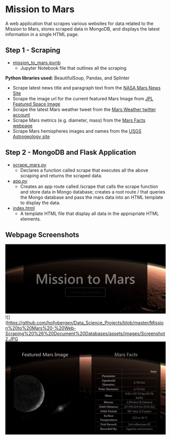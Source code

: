 # Mission to Mars #
A web application that scrapes various websites for data related to the Mission to Mars, stores scraped data in MongoDB, and displays the latest information in a single HTML page.

## Step 1 - Scraping ## 

* [mission_to_mars.ipynb](https://github.com/hollybergen/Data_Science_Projects/blob/master/Mission%20to%20Mars%20-%20Web-Scraping%20%26%20Document%20Databases/mission_to_mars.ipynb) 
  * Jupyter Notebook file that outlines all the scraping 

**Python libraries used:** BeautifulSoup, Pandas, and Splinter

* Scrape latest news title and paragraph text from the [NASA Mars News Site](https://mars.nasa.gov/news/)
* Scrape the image url for the current featured Mars Image from [JPL Featured Space Image](https://www.jpl.nasa.gov/spaceimages/?search=&category=Mars)
* Scrape the latest Mars weather tweet from the [Mars Weather twitter account](https://twitter.com/marswxreport?lang=en)
* Scrape Mars metrics (e.g. diameter, mass) from the [Mars Facts webpage](http://space-facts.com/mars/)
* Scrape Mars hemispheres images and names from the [USGS Astrogeology site](https://astrogeology.usgs.gov/search/results?q=hemisphere+enhanced&k1=target&v1=Mars) 

## Step 2 - MongoDB and Flask Application ##

* [scrape_mars.py](https://github.com/hollybergen/Data_Science_Projects/blob/master/Mission%20to%20Mars%20-%20Web-Scraping%20%26%20Document%20Databases/scrape_mars.py) 
  * Declares a function called scrape that executes all the above scraping and returns the scraped data.
* [app.py](https://github.com/hollybergen/Data_Science_Projects/blob/master/Mission%20to%20Mars%20-%20Web-Scraping%20%26%20Document%20Databases/app.py) 
  * Creates an app route called /scrape that calls the scrape function and store data in Mongo database; creates a root route / that queries the Mongo database and pass the mars data into an HTML template to display the data.
* [index.html](https://github.com/hollybergen/Data_Science_Projects/blob/master/Mission%20to%20Mars%20-%20Web-Scraping%20%26%20Document%20Databases/templates/index.html) 
  * A template HTML file that display all data in the appropriate HTML elements.

## Webpage Screenshots ##

![](https://github.com/hollybergen/Data_Science_Projects/blob/master/Mission%20to%20Mars%20-%20Web-Scraping%20%26%20Document%20Databases/assets/images/Screenshot1.JPG)
<br>
![](https://github.com/hollybergen/Data_Science_Projects/blob/master/Mission%20to%20Mars%20-%20Web-Scraping%20%26%20Document%20Databases/assets/images/Screenshot2.JPG
<br>
![](https://github.com/hollybergen/Data_Science_Projects/blob/master/Mission%20to%20Mars%20-%20Web-Scraping%20%26%20Document%20Databases/assets/images/Screenshot3.JPG)
